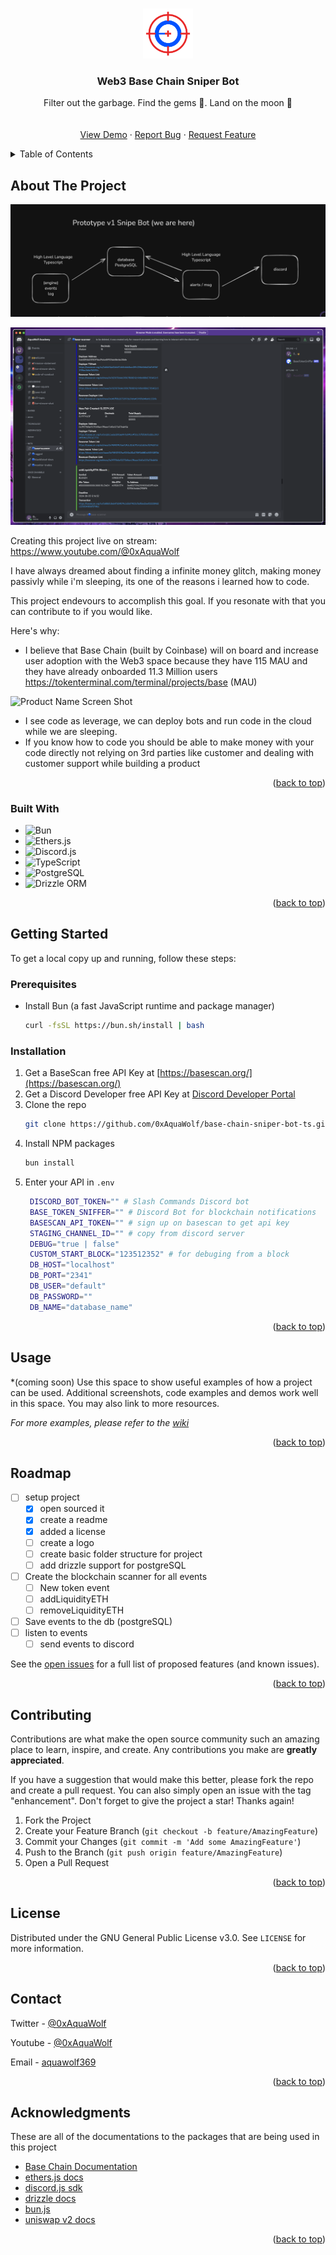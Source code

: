 <!-- Improved compatibility of back to top link: See: https://github.com/othneildrew/Best-README-Template/pull/73 -->
<a id="readme-top"></a>
<!--
*** Thanks for checking out the Best-README-Template. If you have a suggestion
*** that would make this better, please fork the repo and create a pull request
*** or simply open an issue with the tag "enhancement".
*** Don't forget to give the project a star!
*** Thanks again! Now go create something AMAZING! :D
-->



<!-- PROJECT SHIELDS -->
<!--
*** I'm using markdown "reference style" links for readability.
*** Reference links are enclosed in brackets [ ] instead of parentheses ( ).
*** See the bottom of this document for the declaration of the reference variables
*** for contributors-url, forks-url, etc. This is an optional, concise syntax you may use.
*** https://www.markdownguide.org/basic-syntax/#reference-style-links
-->


<!-- PROJECT LOGO -->
<br />
<div align="center">
  <a href="">
    <img src="images/base-chain-sniper-bot-logo.png" alt="Logo" width="80" height="80">
  </a>

  <h3 align="center">Web3 Base Chain Sniper Bot</h3>

  <p align="center">
    Filter out the garbage. Find the gems 💎. Land on the moon 🚀
    <br />
    <!-- <a href="https://github.com/othneildrew/Best-README-Template"><strong>Explore the docs »</strong></a> -->
    <br />
    <br />
    <a href="">View Demo</a>
    ·
    <a href="https://github.com/0xAquaWolf/base-chain-sniper-bot-ts/issues">Report Bug</a>
    ·
    <a href="https://github.com/0xAquaWolf/base-chain-sniper-bot-ts/issues">Request Feature</a>
  </p>
</div>



<!-- TABLE OF CONTENTS -->
<details>
  <summary>Table of Contents</summary>
  <ol>
    <li>
      <a href="#about-the-project">About The Project</a>
      <ul>
        <li><a href="#built-with">Built With</a></li>
      </ul>
    </li>
    <li>
      <a href="#getting-started">Getting Started</a>
      <ul>
        <li><a href="#prerequisites">Prerequisites</a></li>
        <li><a href="#installation">Installation</a></li>
      </ul>
    </li>
    <li><a href="#usage">Usage</a></li>
    <li><a href="#roadmap">Roadmap</a></li>
    <li><a href="#contributing">Contributing</a></li>
    <li><a href="#license">License</a></li>
    <li><a href="#contact">Contact</a></li>
    <li><a href="#acknowledgments">Acknowledgments</a></li>
  </ol>
</details>



<!-- ABOUT THE PROJECT -->
## About The Project

![mvp-prototype-idea](images/mvp-prototype-idea.png)

![product-screenshot](images/screenshot.png)

Creating this project live on stream: https://www.youtube.com/@0xAquaWolf

I have always dreamed about finding a infinite money glitch, making money passivly while i'm sleeping, its one of the reasons i learned how to code. 

This project endevours to accomplish this goal. If you resonate with that you can contribute to if you would like.

Here's why:
* I believe that Base Chain (built by Coinbase) will on board and increase user adoption with the Web3 space because they have 115 MAU and they have already onboarded 11.3 Million users
https://tokenterminal.com/terminal/projects/base (MAU)

![Product Name Screen Shot](https://pbs.twimg.com/media/GRuvMo7WgAA5Zfa?format=jpg&name=medium)
* I see code as leverage, we can deploy bots and run code in the cloud while we are sleeping.
* If you know how to code you should be able to make money with your code directly not relying on 3rd parties like customer and dealing with customer support while building a product

<p align="right">(<a href="#readme-top">back to top</a>)</p>

### Built With

* ![Bun](https://img.shields.io/badge/Bun-%23000000.svg?style=for-the-badge&logo=bun&logoColor=white)
* ![Ethers.js](https://img.shields.io/badge/Ethers.js-2535a0?style=for-the-badge&logo=ethereum&logoColor=white)
* ![Discord.js](https://img.shields.io/badge/Discord.js-%237289DA.svg?style=for-the-badge&logo=discord&logoColor=white)
* ![TypeScript](https://img.shields.io/badge/TypeScript-007ACC?style=for-the-badge&logo=typescript&logoColor=white)
* ![PostgreSQL](https://img.shields.io/badge/PostgreSQL-316192?style=for-the-badge&logo=postgresql&logoColor=white)
* ![Drizzle ORM](https://img.shields.io/badge/Drizzle_ORM-00A95C?style=for-the-badge&logo=drizzle&logoColor=white)

<p align="right">(<a href="#readme-top">back to top</a>)</p>



<!-- GETTING STARTED -->
## Getting Started

To get a local copy up and running, follow these steps:

### Prerequisites

* Install Bun (a fast JavaScript runtime and package manager)
  ```sh
  curl -fsSL https://bun.sh/install | bash
  ```

### Installation


1. Get a BaseScan free API Key at [https://basescan.org/](https://basescan.org/)
2. Get a Discord Developer free API Key at [Discord Developer Portal](https://discord.com/developers/)
2. Clone the repo
   ```sh
   git clone https://github.com/0xAquaWolf/base-chain-sniper-bot-ts.git
   ```
3. Install NPM packages
   ```sh
   bun install
   ```
4. Enter your API in `.env`
   ```bash
    DISCORD_BOT_TOKEN="" # Slash Commands Discord bot
    BASE_TOKEN_SNIFFER="" # Discord Bot for blockchain notifications
    BASESCAN_API_TOKEN="" # sign up on basescan to get api key
    STAGING_CHANNEL_ID="" # copy from discord server
    DEBUG="true | false"
    CUSTOM_START_BLOCK="123512352" # for debuging from a block
    DB_HOST="localhost"
    DB_PORT="2341"
    DB_USER="default"
    DB_PASSWORD=""
    DB_NAME="database_name"
   ```
<p align="right">(<a href="#readme-top">back to top</a>)</p>

<!-- USAGE EXAMPLES -->
## Usage
*(coming soon)
Use this space to show useful examples of how a project can be used. Additional screenshots, code examples and demos work well in this space. You may also link to more resources.

_For more examples, please refer to the [wiki](https://github.com/0xAquaWolf/base-chain-sniper-bot-ts/wiki)_

<p align="right">(<a href="#readme-top">back to top</a>)</p>



<!-- ROADMAP -->
## Roadmap

- [ ] setup project
	- [x] open sourced it
	- [x] create a readme 
	- [x] added a license
	- [ ] create a logo
	- [ ] create basic folder structure for project
	- [ ] add drizzle support for postgreSQL
- [ ] Create the blockchain scanner for all events
	- [ ] New token event
	- [ ] addLiquidityETH
	- [ ] removeLiquidityETH
- [ ] Save events to the db (postgreSQL)
- [ ] listen to events
	- [ ] send events to discord

See the [open issues](https://github.com/0xAquaWolf/base-chain-sniper-bot-ts/issues) for a full list of proposed features (and known issues).

<p align="right">(<a href="#readme-top">back to top</a>)</p>



<!-- CONTRIBUTING -->
## Contributing

Contributions are what make the open source community such an amazing place to learn, inspire, and create. Any contributions you make are **greatly appreciated**.

If you have a suggestion that would make this better, please fork the repo and create a pull request. You can also simply open an issue with the tag "enhancement".
Don't forget to give the project a star! Thanks again!

1. Fork the Project
2. Create your Feature Branch (`git checkout -b feature/AmazingFeature`)
3. Commit your Changes (`git commit -m 'Add some AmazingFeature'`)
4. Push to the Branch (`git push origin feature/AmazingFeature`)
5. Open a Pull Request

<p align="right">(<a href="#readme-top">back to top</a>)</p>



<!-- LICENSE -->
## License

Distributed under the GNU General Public License v3.0. See `LICENSE` for more information.

<p align="right">(<a href="#readme-top">back to top</a>)</p>

<!-- CONTACT -->
## Contact

Twitter - [@0xAquaWolf](https://x.com/0xAquaWolf)

Youtube - [@0xAquaWolf](https://www.youtube.com/@0xAquaWolf)

Email - [aquawolf369](mailto:aquawolf369@gmail.com)

<p align="right">(<a href="#readme-top">back to top</a>)</p>

<!-- ACKNOWLEDGMENTS -->
## Acknowledgments
These are all of the documentations to the packages that are being used in this project

- [Base Chain Documentation](https://docs.base.org/)
- [ethers.js docs](https://docs.ethers.org/v5/)
- [discord.js sdk](https://discord.js.org/docs/packages/discord.js/14.15.3)
- [drizzle docs](https://orm.drizzle.team/docs/overview)
- [bun.js](https://bun.sh/docs)
- [uniswap v2 docs](https://docs.uniswap.org/contracts/v2/overview)


<!-- * [Choose an Open Source License](https://choosealicense.com) -->

<p align="right">(<a href="#readme-top">back to top</a>)</p>


